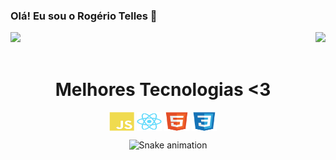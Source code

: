 ### Olá! Eu sou o Rogério Telles 👋

<div>  
  <img  height="150em" src="https://github-readme-stats.vercel.app/api?username=rogeriotelles&show_icons=true&theme=midnight-purple&include_all_commits=true&count_private=true"/>
  <img align="right" height="150em" src="https://github-readme-stats.vercel.app/api/top-langs/?username=rogeriotelles&layout=compact&langs_count=16&theme=midnight-purple"/>
</div>

<div  align="center"> 
  <div style="display: inline_block"><br>  
    <h1 align="center">Melhores Tecnologias <3</h1>
    <img align="center" height="30" width="40" alt="js-icon"  src="https://raw.githubusercontent.com/devicons/devicon/master/icons/javascript/javascript-plain.svg">
    <img align="center" height="30" width="40" alt="react-icon" src="https://raw.githubusercontent.com/devicons/devicon/master/icons/react/react-original.svg">
    <img align="center" height="30" width="40" alt="html-icon" src="https://raw.githubusercontent.com/devicons/devicon/master/icons/html5/html5-original.svg">
    <img align="center" height="30" width="40" alt="css-icon" src="https://raw.githubusercontent.com/devicons/devicon/master/icons/css3/css3-original.svg">
   
![Snake animation](https://github.com/rogeriotelles/rogeriotelles/blob/output/github-contribution-grid-snake.svg)
